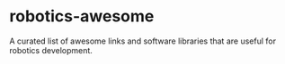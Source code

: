 # robotics-awesome
A curated list of awesome links and software libraries that are useful for robotics development.
